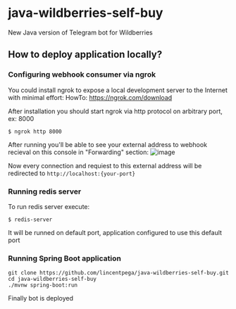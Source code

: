 # java-wildberries-self-buy
New Java version of Telegram bot for Wildberries
## How to deploy application locally?
### Configuring webhook consumer via ngrok

You could install ngrok to expose a local development server to the Internet with minimal effort: 
HowTo: https://ngrok.com/download 

After installation you should start ngrok via http protocol on arbitrary port, ex: 8000 
```
$ ngrok http 8000
```

After running you'll be able to see your external address to webhook recieval on this console in "Forwarding" section: 
![image](https://user-images.githubusercontent.com/99477948/199225393-9296bf44-c5b9-4579-bb76-7815f18a0616.png) 

Now every connection and requiest to this external address will be redirected to `http://localhost:{your-port}`

### Running redis server
To run redis server execute:
```
$ redis-server
```
It will be runned on default port, application configured to use this default port

### Running Spring Boot application
```
git clone https://github.com/lincentpega/java-wildberries-self-buy.git
cd java-wildberries-self-buy
./mvnw spring-boot:run
```
Finally bot is deployed
